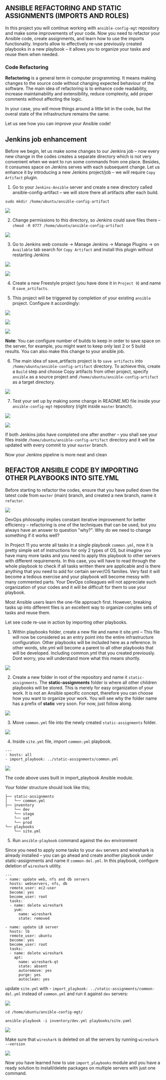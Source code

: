 ## ANSIBLE REFACTORING AND STATIC ASSIGNMENTS (IMPORTS AND ROLES)

In this project you will continue working with `ansible-config-mgt` repository and make some improvements of your code. Now you need to refactor your Ansible code, create assignments, and learn how to use the imports functionality. Imports allow to effectively re-use previously created playbooks in a new playbook – it allows you to organize your tasks and reuse them when needed.

### Code Refactoring

**Refactoring** is a general term in computer programming. It means making changes to the source code without changing expected behaviour of the software. The main idea of refactoring is to enhance code readability, increase maintainability and extensibility, reduce complexity, add proper comments without affecting the logic.

In your case, you will move things around a little bit in the code, but the overal state of the infrastructure remains the same.

Let us see how you can improve your Ansible code!

## Jenkins job enhancement

Before we begin, let us make some changes to our Jenkins job – now every new change in the codes creates a separate directory which is not very convenient when we want to run some commands from one place. Besides, it consumes space on Jenkins serves with each subsequent change. Let us enhance it by introducing a new Jenkins project/job – we will require `Copy Artifact` plugin.

1. Go to your `Jenkins-Ansible` server and create a new directory called ansible-config-artifact – we will store there all artifacts after each build.

`sudo mkdir /home/ubuntu/ansible-config-artifact`

![](./images/ansible%20conf%20artifacts.PNG)

2. Change permissions to this directory, so Jenkins could save files there – `chmod -R 0777 /home/ubuntu/ansible-config-artifact`

![](./images/change%20permissions.PNG)

3. Go to Jenkins web console -> Manage Jenkins -> Manage Plugins -> on `Available` tab search for `Copy Artifact` and install this plugin without restarting Jenkins

![](./images/plugin%20manager.PNG)

![](./images/plugin%20installed.PNG)

4. Create a new Freestyle project (you have done it in `Project 9`) and name it `save_artifacts`.

5. This project will be triggered by completion of your existing `ansible` project. Configure it accordingly:

![](./images/save_artifact_config01.PNG)

![](./images/save_artifact_config02.PNG)

![](./images/save_artifact_config03.PNG)


**Note**: You can configure number of builds to keep in order to save space on the server, for example, you might want to keep only last 2 or 5 build results. You can also make this change to your ansible job.

6. The main idea of save_artifacts project is to `save artifacts` into `/home/ubuntu/ansible-config-artifact` directory. To achieve this, create a `Build` step and choose Copy artifacts from other project, specify `ansible` as a source project and `/home/ubuntu/ansible-config-artifact` as a target directory.

![](./images/save_artifact_config04.PNG)

7. Test your set up by making some change in README.MD file inside your `ansible-config-mgt` repository (right inside `master` branch).

![](./images/testing%20artifact.PNG)

![](./images/save_artifact%20push%20successful.PNG)

If both Jenkins jobs have completed one after another – you shall see your files inside `/home/ubuntu/ansible-config-artifact` directory and it will be updated with every commit to your `master` branch.

Now your Jenkins pipeline is more neat and clean

## REFACTOR ANSIBLE CODE BY IMPORTING OTHER PLAYBOOKS INTO SITE.YML

Before starting to refactor the codes, ensure that you have pulled down the latest code from `master` (main) branch, and created a new branch, name it `refactor`.

![](./images/create%20new%20branch.PNG)

DevOps philosophy implies constant iterative improvement for better efficiency – refactoring is one of the techniques that can be used, but you always have an answer to question "why?". Why do we need to change something if it works well?

In Project 11 you wrote all tasks in a single playbook `common.yml`, now it is pretty simple set of instructions for only 2 types of OS, but imagine you have many more tasks and you need to apply this playbook to other servers with different requirements. In this case, you will have to read through the whole playbook to check if all tasks written there are applicable and is there anything that you need to add for certain server/OS families. Very fast it will become a tedious exercise and your playbook will become messy with many commented parts. Your DevOps colleagues will not appreciate such organization of your codes and it will be difficult for them to use your playbook.

Most Ansible users learn the one-file approach first. However, breaking tasks up into different files is an excellent way to organize complex sets of tasks and reuse them.

Let see code re-use in action by importing other playbooks.

1. Within playbooks folder, create a new file and name it site.yml – This file will now be considered as an entry point into the entire infrastructure configuration. Other playbooks will be included here as a reference. In other words, site.yml will become a parent to all other playbooks that will be developed. Including common.yml that you created previously. Dont worry, you will understand more what this means shortly.

![](./images/update%20config01.PNG)

2. Create a new folder in root of the repository and name it `static-assignments`. The **static-assignments** folder is where all other children playbooks will be stored. This is merely for easy organization of your work. It is not an Ansible specific concept, therefore you can choose how you want to organize your work. You will see why the folder name has a prefix of **static** very soon. For now, just follow along.

![](./images/static-assignment.PNG)

3. Move `common.yml` file into the newly created `static-assignments` folder.

![](./images/static-assignment02.PNG)

4. Inside `site.yml` file, import `common.yml` playbook.


```
---
- hosts: all
- import_playbook: ../static-assignments/common.yml
```

![](./images/update%20config01.PNG)

The code above uses built in import_playbook Ansible module.

Your folder structure should look like this;

```
├── static-assignments
│   └── common.yml
├── inventory
    └── dev
    └── stage
    └── uat
    └── prod
└── playbooks
    └── site.yml
```

5. Run `ansible-playbook` command against the `dev` environment

Since you need to apply some tasks to your `dev` servers and wireshark is already installed – you can go ahead and create another playbook under static-assignments and name it `common-del.yml`. In this playbook, configure deletion of `wireshark` utility.

```
---
- name: update web, nfs and db servers
  hosts: webservers, nfs, db
  remote_user: ec2-user
  become: yes
  become_user: root
  tasks:
  - name: delete wireshark
    yum:
      name: wireshark
      state: removed

- name: update LB server
  hosts: lb
  remote_user: ubuntu
  become: yes
  become_user: root
  tasks:
  - name: delete wireshark
    apt:
      name: wireshark-qt
      state: absent
      autoremove: yes
      purge: yes
      autoclean: yes

```

update `site.yml` with - `import_playbook: ../static-assignments/common-del.yml` instead of `common.yml` and run it against `dev` servers:

![](./images/create%20common-del.png)

`cd /home/ubuntu/ansible-config-mgt/`

`ansible-playbook -i inventory/dev.yml playbooks/site.yaml`


![](./images/refactor%20playbook%20running.PNG)

Make sure that `wireshark` is deleted on all the servers by running `wireshark --version`

![](./images/no%20wireshark.PNG)

Now you have learned how to use `import_playbooks` module and you have a ready solution to install/delete packages on multiple servers with just one command.